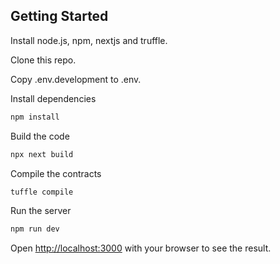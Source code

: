 ## Getting Started

Install node.js, npm, nextjs and truffle.

Clone this repo.

Copy .env.development to .env.

Install dependencies

```bash
npm install

```

Build the code

```bash
npx next build

```

Compile the contracts

```bash
tuffle compile

```

Run the server

```bash
npm run dev

```

Open [http://localhost:3000](http://localhost:3000) with your browser to see the result.
